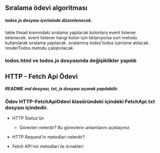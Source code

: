 ## Sıralama ödevi algoritması
##### todos.js dosyası içerisinde düzenlenecek.
table thead kısmındaki sıralama yapılacak kolonlara event listener eklenecek.
event listener hangi kolon için tıklanıyorsa sort metodu kullanılarak sıralama yapılacak.
sıralanmış todos'todus içerisine atılacak.
renderTodos metodu çalıştırılacak.

### todos.html ve todos.js dosyasında değişiklikler yapıldı

## HTTP - Fetch Api Ödevi

##### README.md dosyası, txt, js dosyası açarak yapılabilir.

### Ödev HTTP-FetchApiOdevi klasöründeki içindeki FetchApi.txt dosyası içindedir.

* HTTP Status'ün 
  * Görevleri nelerdir? Bu görevlerin anlamlarını açıklayınız.
   
* HTTP Request'in metodlari  nelerdir? 
  
*  Fetch API'nin metodlari ile örnekleri